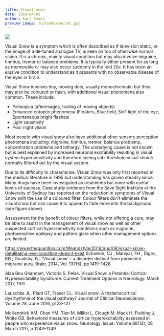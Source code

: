 ```yaml
---
title: Visual snow
date: 2018-04-03
author: Karl Evans
preview_image: /uploads/seurat.jpg
---
```


![](/uploads/visual_snow.gif)

Visual Snow is a symptom which is often described as if television static, or the image of a de-tuned analogue TV, is seen on top of otherwise normal vision. It is a chronic, mainly visual condition but may also involve migraine, tinnitus, tremor or balance problems. It is typically either present for as long as memorable or may also occur suddenly in the mid 20s. It has been an elusive condition to understand as it presents with no observable disease of the eyes or brain.

Visual Snow involves tiny, moving dots, usually monochromatic but they may also be coloured or flash, with additional visual phenomena also common. These include:

- Palinopsia (afterimages, trailing of moving objects)
- Enhanced entoptic phenomena (Floaters, Blue field, Self-light of the eye, Spontaneous bright flashes)
- Light sensitivity
- Poor night vision

Most people with visual snow also have additional other sensory perception phenomena including: migraine, tinnitus, tremor, balance problems, concentration problems and lethargy. The underlying cause is not known but is best explained by increased neuronal excitability resulting in visual system hypersensitivity and therefore seeing sub-threshold visual stimuli normally filtered out by the visual system.

Due to its difficulty to characterise, Visual Snow was only first reported in the medical literature in 1995 but understanding has grown steadily since. Many drugs have been investigated as treatments but none with useful levels of success. Case study evidence from the Save Sight Institute at the University of Sydney has reported on the reduction in symptoms of Visual Snow with the use of a coloured filter. Colour filters don’t eliminate the visual snow but can cause it to appear to fade more into the background (see figure above).

Assessment for the benefit of colour filters, while not offering a cure, may be able to assist in the management of visual snow as well as other suspected cortical hypersensitivity conditions such as migraine, photosensitive epilepsy and pattern glare when other management options are limited.

https://www.theguardian.com/lifeandstyle/2016/aug/08/visual-snow-debilitating-eye-condition-doesnt-exist
Schankin, CJ ; Maniyar, FH ; Digre, KB ; Goadsby, PJ. ‘Visual snow’ – a disorder distinct from persistent migraine aura. Brain, 2014, Vol. 137(5), pp.1419-1428

Alaa Bou Ghannam, Victoria S. Pelak. Visual Snow: a Potential Cortical Hyperexcitability Syndrome. Current Treatment Options in Neurology. March 2017, 19:9

Lauschke JL, Plant GT, Fraser CL. Visual snow: A thalamocortical dysrhythmia of the visual pathway? Journal of Clinical Neuroscience. Volume 28, June 2016, p123-127

McKendrick AM, Chan YM, Tien M, Millist L, Clough M, Mack H, Fielding J, White OB. Behavioral measures of cortical hyperexcitability assessed in people who experience visual snow. Neurology. Issue: Volume 88(13), 28 March 2017, p 1243–1249

